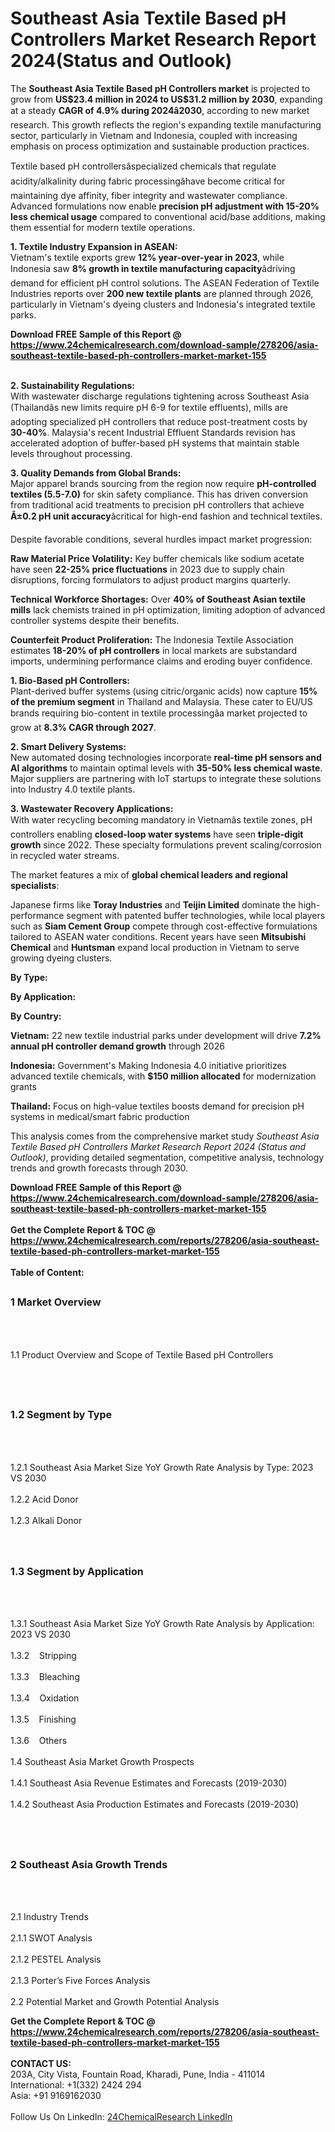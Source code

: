 <h1>Southeast Asia Textile Based pH Controllers Market Research Report 2024(Status and Outlook)</h1><p>The <strong>Southeast Asia Textile Based pH Controllers market</strong> is projected to grow from <strong>US$23.4 million in 2024 to US$31.2 million by 2030</strong>, expanding at a steady <strong>CAGR of 4.9% during 2024â2030</strong>, according to new market research. This growth reflects the region's expanding textile manufacturing sector, particularly in Vietnam and Indonesia, coupled with increasing emphasis on process optimization and sustainable production practices.</p><p>Textile based pH controllersâspecialized chemicals that regulate acidity/alkalinity during fabric processingâhave become critical for maintaining dye affinity, fiber integrity and wastewater compliance. Advanced formulations now enable <strong>precision pH adjustment with 15-20% less chemical usage</strong> compared to conventional acid/base additions, making them essential for modern textile operations.</p><p><strong>1. Textile Industry Expansion in ASEAN:</strong><br>
Vietnam's textile exports grew <strong>12% year-over-year in 2023</strong>, while Indonesia saw <strong>8% growth in textile manufacturing capacity</strong>âdriving demand for efficient pH control solutions. The ASEAN Federation of Textile Industries reports over <strong>200 new textile plants</strong> are planned through 2026, particularly in Vietnam's dyeing clusters and Indonesia's integrated textile parks.</p><div><b>Download FREE Sample of this Report @ 
            <a href="https://www.24chemicalresearch.com/download-sample/278206/asia-southeast-textile-based-ph-controllers-market-market-155">
            https://www.24chemicalresearch.com/download-sample/278206/asia-southeast-textile-based-ph-controllers-market-market-155</a></b></div><br><p><strong>2. Sustainability Regulations:</strong><br>
With wastewater discharge regulations tightening across Southeast Asia (Thailandâs new limits require pH 6-9 for textile effluents), mills are adopting specialized pH controllers that reduce post-treatment costs by <strong>30-40%</strong>. Malaysia's recent Industrial Effluent Standards revision has accelerated adoption of buffer-based pH systems that maintain stable levels throughout processing.</p><p><strong>3. Quality Demands from Global Brands:</strong><br>
Major apparel brands sourcing from the region now require <strong>pH-controlled textiles (5.5-7.0)</strong> for skin safety compliance. This has driven conversion from traditional acid treatments to precision pH controllers that achieve <strong>Â±0.2 pH unit accuracy</strong>âcritical for high-end fashion and technical textiles.</p><p>Despite favorable conditions, several hurdles impact market progression:</p><p><strong>Raw Material Price Volatility:</strong> Key buffer chemicals like sodium acetate have seen <strong>22-25% price fluctuations</strong> in 2023 due to supply chain disruptions, forcing formulators to adjust product margins quarterly.</p><p><strong>Technical Workforce Shortages:</strong> Over <strong>40% of Southeast Asian textile mills</strong> lack chemists trained in pH optimization, limiting adoption of advanced controller systems despite their benefits.</p><p><strong>Counterfeit Product Proliferation:</strong> The Indonesia Textile Association estimates <strong>18-20% of pH controllers</strong> in local markets are substandard imports, undermining performance claims and eroding buyer confidence.</p><p><strong>1. Bio-Based pH Controllers:</strong><br>
Plant-derived buffer systems (using citric/organic acids) now capture <strong>15% of the premium segment</strong> in Thailand and Malaysia. These cater to EU/US brands requiring bio-content in textile processingâa market projected to grow at <strong>8.3% CAGR through 2027</strong>.</p><p><strong>2. Smart Delivery Systems:</strong><br>
New automated dosing technologies incorporate <strong>real-time pH sensors and AI algorithms</strong> to maintain optimal levels with <strong>35-50% less chemical waste</strong>. Major suppliers are partnering with IoT startups to integrate these solutions into Industry 4.0 textile plants.</p><p><strong>3. Wastewater Recovery Applications:</strong><br>
With water recycling becoming mandatory in Vietnamâs textile zones, pH controllers enabling <strong>closed-loop water systems</strong> have seen <strong>triple-digit growth</strong> since 2022. These specialty formulations prevent scaling/corrosion in recycled water streams.</p><p>The market features a mix of <strong>global chemical leaders and regional specialists</strong>:</p><p>Japanese firms like <strong>Toray Industries</strong> and <strong>Teijin Limited</strong> dominate the high-performance segment with patented buffer technologies, while local players such as <strong>Siam Cement Group</strong> compete through cost-effective formulations tailored to ASEAN water conditions. Recent years have seen <strong>Mitsubishi Chemical</strong> and <strong>Huntsman</strong> expand local production in Vietnam to serve growing dyeing clusters.</p><p><strong>By Type:</strong></p><p><strong>By Application:</strong></p><p><strong>By Country:</strong></p><p><strong>Vietnam:</strong> 22 new textile industrial parks under development will drive <strong>7.2% annual pH controller demand growth</strong> through 2026</p><p><strong>Indonesia:</strong> Government's Making Indonesia 4.0 initiative prioritizes advanced textile chemicals, with <strong>$150 million allocated</strong> for modernization grants</p><p><strong>Thailand:</strong> Focus on high-value textiles boosts demand for precision pH systems in medical/smart fabric production</p><p>This analysis comes from the comprehensive market study <em>Southeast Asia Textile Based pH Controllers Market Research Report 2024 (Status and Outlook)</em>, providing detailed segmentation, competitive analysis, technology trends and growth forecasts through 2030.</p><div><b>Download FREE Sample of this Report @ 
            <a href="https://www.24chemicalresearch.com/download-sample/278206/asia-southeast-textile-based-ph-controllers-market-market-155">
            https://www.24chemicalresearch.com/download-sample/278206/asia-southeast-textile-based-ph-controllers-market-market-155</a></b></div><br><div><b>Get the Complete Report & TOC @ 
            <a href="https://www.24chemicalresearch.com/reports/278206/asia-southeast-textile-based-ph-controllers-market-market-155">
            https://www.24chemicalresearch.com/reports/278206/asia-southeast-textile-based-ph-controllers-market-market-155</a></b></div><br>
            <b>Table of Content:</b><p><h2><span style="font-size:16px"><strong>1 Market Overview&nbsp;&nbsp; &nbsp;</strong></span></h2><br />
<br />
<p>1.1 Product Overview and Scope of Textile Based pH Controllers&nbsp;</p><br />
<br />
<h2><strong><span style="font-size:16px">1.2 Segment by Type&nbsp;&nbsp; &nbsp;</span></strong></h2><br />
<br />
<p>1.2.1 Southeast Asia Market Size YoY Growth Rate Analysis by Type: 2023 VS 2030&nbsp;&nbsp; &nbsp;<br /><br />
1.2.2 Acid Donor&nbsp;&nbsp; &nbsp;<br /><br />
1.2.3 Alkali Donor<br /><br />
<br />
<h2><span style="font-size:16px"><strong>1.3 Segment by Application&nbsp;&nbsp;</strong></span></h2><br />
<br />
<p>1.3.1 Southeast Asia Market Size YoY Growth Rate Analysis by Application: 2023 VS 2030&nbsp;&nbsp; &nbsp;<br /><br />
1.3.2&nbsp;&nbsp; &nbsp;Stripping<br /><br />
1.3.3&nbsp;&nbsp; &nbsp;Bleaching<br /><br />
1.3.4&nbsp;&nbsp; &nbsp;Oxidation<br /><br />
1.3.5&nbsp;&nbsp; &nbsp;Finishing<br /><br />
1.3.6&nbsp;&nbsp; &nbsp;Others<br /><br />
1.4 Southeast Asia Market Growth Prospects&nbsp;&nbsp; &nbsp;<br /><br />
1.4.1 Southeast Asia Revenue Estimates and Forecasts (2019-2030)&nbsp;&nbsp; &nbsp;<br /><br />
1.4.2 Southeast Asia Production Estimates and Forecasts (2019-2030)&nbsp;&nbsp;</p><br />
<br />
<h2><span style="font-size:16px"><strong>2 Southeast Asia Growth Trends&nbsp;&nbsp; &nbsp;</strong></span></h2><br />
<br />
<p>2.1 Industry Trends&nbsp;&nbsp; &nbsp;<br /><br />
2.1.1 SWOT Analysis&nbsp;&nbsp; &nbsp;<br /><br />
2.1.2 PESTEL Analysis&nbsp;&nbsp; &nbsp;<br /><br />
2.1.3 Porter&rsquo;s Five Forces Analysis&nbsp;&nbsp; &nbsp;<br /><br />
2.2 Potential Market and Growth Potential Analysis&nbsp;&nbsp; &nbsp</p><div><b>Get the Complete Report & TOC @ 
            <a href="https://www.24chemicalresearch.com/reports/278206/asia-southeast-textile-based-ph-controllers-market-market-155">
            https://www.24chemicalresearch.com/reports/278206/asia-southeast-textile-based-ph-controllers-market-market-155</a></b></div><br><b>CONTACT US:</b><br>
            203A, City Vista, Fountain Road, Kharadi, Pune, India - 411014<br>
            International: +1(332) 2424 294<br>
            Asia: +91 9169162030 <br><br>
            Follow Us On LinkedIn: <a href="https://www.linkedin.com/company/24chemicalresearch/">24ChemicalResearch LinkedIn</a>
